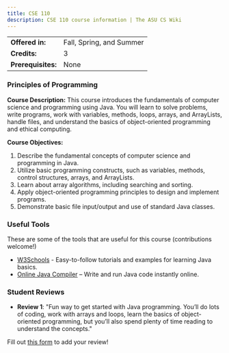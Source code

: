 ```yaml
---
title: CSE 110
description: CSE 110 course information | The ASU CS Wiki
---
```


|  |  |
|-----------|---------|
| **Offered in:** | Fall, Spring, and Summer |
| **Credits:** | 3 |
| **Prerequisites:** | None |


### Principles of Programming

**Course Description:** This course introduces the fundamentals of computer science and programming using Java. You will learn to solve problems, write programs, work with variables, methods, loops, arrays, and ArrayLists, handle files, and understand the basics of object-oriented programming and ethical computing.

**Course Objectives:**
1. Describe the fundamental concepts of computer science and programming in Java.
2. Utilize basic programming constructs, such as variables, methods, control structures, arrays, and ArrayLists.
3. Learn about array algorithms, including searching and sorting.
4. Apply object-oriented programming principles to design and implement programs.
5. Demonstrate basic file input/output and use of standard Java classes.

### Useful Tools
These are some of the tools that are useful for this course (contributions welcome!)
- [W3Schools](https://www.w3schools.com/java/) - Easy-to-follow tutorials and examples for learning Java basics.
- [Online Java Compiler](https://www.programiz.com/java-programming/online-compiler/) – Write and run Java code instantly online.

<!-- ### Grade Curve -->

### Student Reviews

- **Review 1**: "Fun way to get started with Java programming. You’ll do lots of coding, work with arrays and loops, learn the basics of object-oriented programming, but you’ll also spend plenty of time reading to understand the concepts."

Fill out [this form](https://asusoda.notion.site/24447e6424688029a425ed9c535c44cf?pvs=105) to add your review!